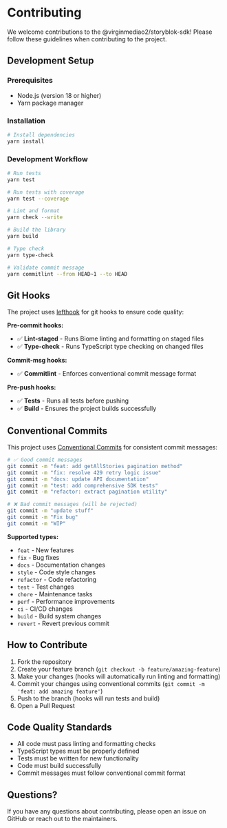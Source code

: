 # Contributing

We welcome contributions to the @virginmediao2/storyblok-sdk! Please follow these guidelines when contributing to the project.

## Development Setup

### Prerequisites

- Node.js (version 18 or higher)
- Yarn package manager

### Installation

```bash
# Install dependencies
yarn install
```

### Development Workflow

```bash
# Run tests
yarn test

# Run tests with coverage
yarn test --coverage

# Lint and format
yarn check --write

# Build the library
yarn build

# Type check
yarn type-check

# Validate commit message
yarn commitlint --from HEAD~1 --to HEAD
```

## Git Hooks

The project uses [lefthook](https://github.com/evilmartians/lefthook) for git hooks to ensure code quality:

**Pre-commit hooks:**
- ✅ **Lint-staged** - Runs Biome linting and formatting on staged files
- ✅ **Type-check** - Runs TypeScript type checking on changed files

**Commit-msg hooks:**
- ✅ **Commitlint** - Enforces conventional commit message format

**Pre-push hooks:**
- ✅ **Tests** - Runs all tests before pushing
- ✅ **Build** - Ensures the project builds successfully

## Conventional Commits

This project uses [Conventional Commits](https://www.conventionalcommits.org/) for consistent commit messages:

```bash
# ✅ Good commit messages
git commit -m "feat: add getAllStories pagination method"
git commit -m "fix: resolve 429 retry logic issue"
git commit -m "docs: update API documentation"
git commit -m "test: add comprehensive SDK tests"
git commit -m "refactor: extract pagination utility"

# ❌ Bad commit messages (will be rejected)
git commit -m "update stuff"
git commit -m "Fix bug"
git commit -m "WIP"
```

**Supported types:**
- `feat` - New features
- `fix` - Bug fixes  
- `docs` - Documentation changes
- `style` - Code style changes
- `refactor` - Code refactoring
- `test` - Test changes
- `chore` - Maintenance tasks
- `perf` - Performance improvements
- `ci` - CI/CD changes
- `build` - Build system changes
- `revert` - Revert previous commit

## How to Contribute

1. Fork the repository
2. Create your feature branch (`git checkout -b feature/amazing-feature`)
3. Make your changes (hooks will automatically run linting and formatting)
4. Commit your changes using conventional commits (`git commit -m 'feat: add amazing feature'`)
5. Push to the branch (hooks will run tests and build)
6. Open a Pull Request

## Code Quality Standards

- All code must pass linting and formatting checks
- TypeScript types must be properly defined
- Tests must be written for new functionality
- Code must build successfully
- Commit messages must follow conventional commit format

## Questions?

If you have any questions about contributing, please open an issue on GitHub or reach out to the maintainers.
